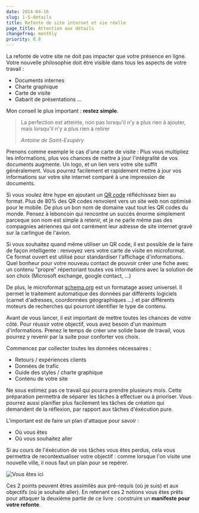 ```yaml
---
date: 2014-04-16
slug: 1-5-details
title: Refonte de site internet et vie réelle
page_title: Attention aux détails
changefreq: monthly
priority: 0.8
---
```


La refonte de votre site ne doit pas impacter que votre présence en ligne.
Votre nouvelle philosophie doit être visible dans tous les aspects de votre travail :

- Documents internes
- Charte graphique
- Carte de visite
- Gabarit de présentations ...

Mon conseil le plus important : __restez simple__.

> La perfection est atteinte, non pas lorsqu'il n'y a plus rien à ajouter, mais lorsqu'il n'y a plus rien à retirer
>
> <cite>Antoine de Saint-Exupéry</cite>


Prenons comme exemple le cas d'une carte de visite : Plus vous multipliez les informations, plus vos chances de mettre à jour l'intégralité de vos documents augmente.
Un logo, et un lien vers votre site suffit généralement. Vous pourrez facilement et rapidement mettre à jour vos informations sur votre site internet comparé à une impression de documents.

Si vous voulez être hype en ajoutant un [QR code](http://wtfqrcodes.com/) réfléchissez bien au format. Plus de 80% des QR codes renvoient vers un site web non optimisé pour le mobile. De plus un bon nom de domaine vaut tout les QR codes du monde. Pensez à leboncoin qui rencontre un succès énorme simplement parceque son nom est simple à retenir, et je ne parle même pas des compagnies aériennes qui ont carrément leur adresse de site internet gravé sur la carlingue de l'avion.


Si vous souhaitez quand même utiliser un QR code, il est possible de le faire de façon intelligente : renvoyez vers votre carte de visite en microformat. Ce format ouvert est utilisé pour standardiser l'affichage d'informations. Quel bonheur pour votre nouveau contact de pouvoir créer une fiche avec un contenu "propre" répertoriant toutes vos informations avec la solution de son choix (Microsoft exchange, google contact, ...)

De plus, le microformat [schema.org](http://www.schema.org) est un formatage assez universel. Il permet le traitement automatique des données par différents logiciels (carnet d'adresses, coordonnées géographiques ...) et par différents moteurs de recherches qui pourront identifier le type de contenu.

Avant de vous lancer, il est important de mettre toutes les chances de votre côté. Pour réussir votre objectif, vous avez besoin d'un maximum d'informations. Prenez le temps de créer une solide base de travail, vous pourrez y revenir par la suite pour conforter vos choix.

Commencez par collecter toutes les données nécessaires :

- Retours / expériences clients
- Données de trafic
- Guide des styles / charte graphique
- Contenu de votre site

Ne sous estimez pas ce travail qui pourra prendre plusieurs mois. Cette préparation permettra de séparer les tâches à effectuer ou à prioriser. Vous pourrez aussi planifier plus facilement les tâches de création qui demandent de la réflexion, par rapport aux tâches d'éxécution pure.

L'important est de faire un plan d'attaque pour savoir :

- Où vous êtes
- Où vous souhaitez aller

Si au cours de l'éxécution de vos tâches vous êtes perdus, cela vous permettra de recontextualiser votre objectif : comme lorsque l'on visite une nouvelle ville, il nous faut un plan pour se repérer.

![Vous êtes ici](https://farm8.staticflickr.com/7043/13892623325_21264dc6f4_z.jpg)

Ces 2 points peuvent êtres assimilés aux pré-requis (où je suis) et aux objectifs (où je souhaite aller). En retenant ces 2 notions vous êtes prêts pour attaquer la deuxième partie de ce livre : construire un __manifeste pour votre refonte__.
